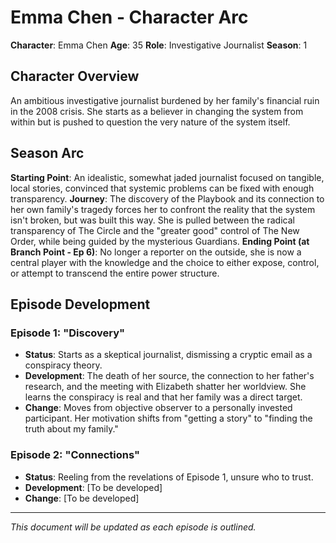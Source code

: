 # Emma Chen - Character Arc

**Character**: Emma Chen
**Age**: 35
**Role**: Investigative Journalist
**Season**: 1

## Character Overview
An ambitious investigative journalist burdened by her family's financial ruin in the 2008 crisis. She starts as a believer in changing the system from within but is pushed to question the very nature of the system itself.

## Season Arc
**Starting Point**: An idealistic, somewhat jaded journalist focused on tangible, local stories, convinced that systemic problems can be fixed with enough transparency.
**Journey**: The discovery of the Playbook and its connection to her own family's tragedy forces her to confront the reality that the system isn't broken, but was built this way. She is pulled between the radical transparency of The Circle and the "greater good" control of The New Order, while being guided by the mysterious Guardians.
**Ending Point (at Branch Point - Ep 6)**: No longer a reporter on the outside, she is now a central player with the knowledge and the choice to either expose, control, or attempt to transcend the entire power structure.

## Episode Development

### Episode 1: "Discovery"
- **Status**: Starts as a skeptical journalist, dismissing a cryptic email as a conspiracy theory.
- **Development**: The death of her source, the connection to her father's research, and the meeting with Elizabeth shatter her worldview. She learns the conspiracy is real and that her family was a direct target.
- **Change**: Moves from objective observer to a personally invested participant. Her motivation shifts from "getting a story" to "finding the truth about my family."

### Episode 2: "Connections"
- **Status**: Reeling from the revelations of Episode 1, unsure who to trust.
- **Development**: [To be developed]
- **Change**: [To be developed]

---
*This document will be updated as each episode is outlined.*